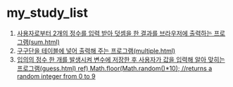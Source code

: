 # my_study_list
<ol>
  <li><a href="https://kum4950.github.io/WebFrontEnd_Study/sum.html"">
    사용자로부터 2개의 정수를 입력 받아 덧셈을 한 결과를 브라우저에 출력하는 프로그램(sum.html)</a></li>
  <li><a href="https://kum4950.github.io/WebFrontEnd_Study/multiple.html"">
    구구단을 테이블에 넣어 출력해 주는 프로그램(multiple.html)</a></li>
  <li><a href="https://kum4950.github.io/WebFrontEnd_Study/guess.html"">
    입의의 정수 한 개를 발생시켜 변수에 저장한 후 사용자가  값을 입력해 알아 맞히는 프로그램(guess.html)
		ref) Math.floor(Math.random()*10); //returns a random integer from 0 to 9</a></li>
</ol>
